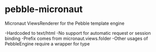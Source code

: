 # pebble-micronaut
Micronaut ViewsRenderer for the Pebble template engine

-Hardcoded to text/html
-No support for automatic request or session binding
-Prefix comes from micronaut.views.folder
-Other usages of PebbleEngine require a wrapper for type